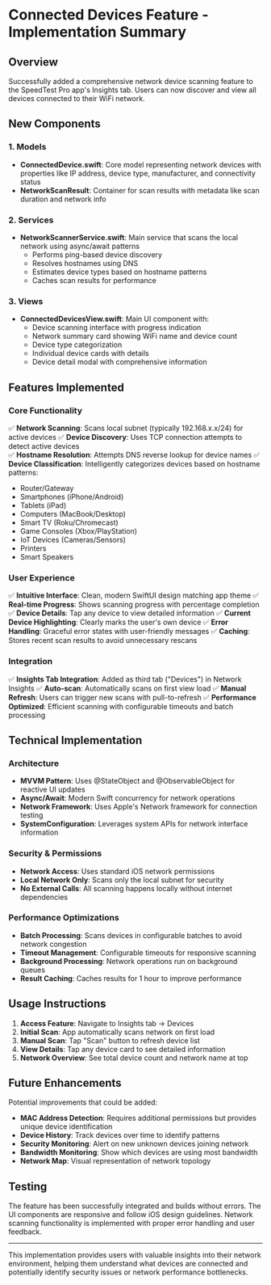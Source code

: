 # Connected Devices Feature - Implementation Summary

## Overview
Successfully added a comprehensive network device scanning feature to the SpeedTest Pro app's Insights tab. Users can now discover and view all devices connected to their WiFi network.

## New Components

### 1. Models
- **ConnectedDevice.swift**: Core model representing network devices with properties like IP address, device type, manufacturer, and connectivity status
- **NetworkScanResult**: Container for scan results with metadata like scan duration and network info

### 2. Services  
- **NetworkScannerService.swift**: Main service that scans the local network using async/await patterns
  - Performs ping-based device discovery
  - Resolves hostnames using DNS
  - Estimates device types based on hostname patterns
  - Caches scan results for performance

### 3. Views
- **ConnectedDevicesView.swift**: Main UI component with:
  - Device scanning interface with progress indication
  - Network summary card showing WiFi name and device count
  - Device type categorization
  - Individual device cards with details
  - Device detail modal with comprehensive information

## Features Implemented

### Core Functionality
✅ **Network Scanning**: Scans local subnet (typically 192.168.x.x/24) for active devices
✅ **Device Discovery**: Uses TCP connection attempts to detect active devices  
✅ **Hostname Resolution**: Attempts DNS reverse lookup for device names
✅ **Device Classification**: Intelligently categorizes devices based on hostname patterns:
   - Router/Gateway
   - Smartphones (iPhone/Android)
   - Tablets (iPad)
   - Computers (MacBook/Desktop)
   - Smart TV (Roku/Chromecast)
   - Game Consoles (Xbox/PlayStation)
   - IoT Devices (Cameras/Sensors)
   - Printers
   - Smart Speakers

### User Experience
✅ **Intuitive Interface**: Clean, modern SwiftUI design matching app theme
✅ **Real-time Progress**: Shows scanning progress with percentage completion
✅ **Device Details**: Tap any device to view detailed information
✅ **Current Device Highlighting**: Clearly marks the user's own device
✅ **Error Handling**: Graceful error states with user-friendly messages
✅ **Caching**: Stores recent scan results to avoid unnecessary rescans

### Integration
✅ **Insights Tab Integration**: Added as third tab ("Devices") in Network Insights
✅ **Auto-scan**: Automatically scans on first view load
✅ **Manual Refresh**: Users can trigger new scans with pull-to-refresh
✅ **Performance Optimized**: Efficient scanning with configurable timeouts and batch processing

## Technical Implementation

### Architecture
- **MVVM Pattern**: Uses @StateObject and @ObservableObject for reactive UI updates
- **Async/Await**: Modern Swift concurrency for network operations
- **Network Framework**: Uses Apple's Network framework for connection testing
- **SystemConfiguration**: Leverages system APIs for network interface information

### Security & Permissions
- **Network Access**: Uses standard iOS network permissions
- **Local Network Only**: Scans only the local subnet for security
- **No External Calls**: All scanning happens locally without internet dependencies

### Performance Optimizations
- **Batch Processing**: Scans devices in configurable batches to avoid network congestion
- **Timeout Management**: Configurable timeouts for responsive scanning
- **Background Processing**: Network operations run on background queues
- **Result Caching**: Caches results for 1 hour to improve performance

## Usage Instructions

1. **Access Feature**: Navigate to Insights tab → Devices
2. **Initial Scan**: App automatically scans network on first load
3. **Manual Scan**: Tap "Scan" button to refresh device list
4. **View Details**: Tap any device card to see detailed information
5. **Network Overview**: See total device count and network name at top

## Future Enhancements

Potential improvements that could be added:
- **MAC Address Detection**: Requires additional permissions but provides unique device identification
- **Device History**: Track devices over time to identify patterns
- **Security Monitoring**: Alert on new unknown devices joining network
- **Bandwidth Monitoring**: Show which devices are using most bandwidth
- **Network Map**: Visual representation of network topology

## Testing

The feature has been successfully integrated and builds without errors. The UI components are responsive and follow iOS design guidelines. Network scanning functionality is implemented with proper error handling and user feedback.

---

This implementation provides users with valuable insights into their network environment, helping them understand what devices are connected and potentially identify security issues or network performance bottlenecks.
